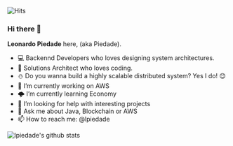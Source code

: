 ![Hits](https://hits.seeyoufarm.com/api/count/incr/badge.svg?url=https%3A%2F%2Fgithub.com%2Flpiedade&count_bg=%2379C83D&title_bg=%23555555&icon=&icon_color=%23E7E7E7&title=hits&edge_flat=false)

### Hi there 👋


**Leonardo Piedade** here, (aka Piedade).

- 💻 Backennd Developers who loves designing system architectures.
- 🚀 Solutions Architect who loves coding.
- ⛄ Do you wanna build a highly scalable distributed system? Yes I do! :blush:
- 🔭 I’m currently working on AWS
- 🌩️ I’m currently learning Economy
- 🤔 I’m looking for help with interesting projects
- 💬 Ask me about Java, Blockchain or AWS
- 📫 How to reach me: @lpiedade

![lpiedade's github stats](https://github-readme-stats.vercel.app/api?username=lpiedade&count_private=true&show_icons=true&theme=tokyonight)


